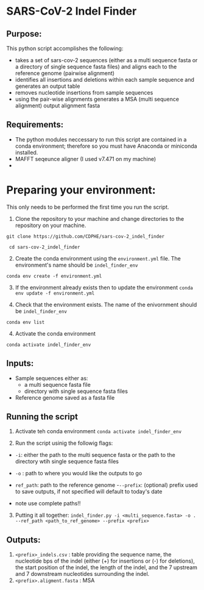 # SARS-CoV-2 Indel Finder

## Purpose:
This python script accomplishes the following:
- takes a set of sars-cov-2 sequences (either as a multi sequence fasta or a directory of single sequence fasta files) and aligns each to the reference genome (pairwise alignment)
- identifies all insertions and deletions within each sample sequence and generates an output table
- removes nucleotide insertions from sample sequences
- using the pair-wise alignments generates a MSA (multi sequence alignment) output alignment fasta

## Requirements:
- The python modules neccessary to run this script are contained in a conda environment; therefore so you must have Anaconda or miniconda installed.
- MAFFT seqeunce aligner (I used v7.471 on my machine)
-
# Preparing your environment:
This only needs to be performed the first time you run the script.
1. Clone the repository to your machine and change directories to the repository on your machine.

``git clone https://github.com/CDPHE/sars-cov-2_indel_finder``

`` cd sars-cov-2_indel_finder``

2. Create the conda environment using the ```environment.yml``` file. The environment's name should be ```indel_finder_env```

``conda env create -f environment.yml``

3. If the environment already exists then to update the environment
``conda env update -f environment.yml``

3. Check that the environment exists. The name of the enivornment should be `indel_finder_env`

``conda env list``

4. Activate the conda environment

``conda activate indel_finder_env``

## Inputs:
- Sample sequences either as:
  - a multi sequence fasta file
  - directory with single sequence fasta files
- Reference genome saved as a fasta file

## Running the script
1. Activate teh conda environment
``conda activate indel_finder_env``

2. Run the script usinig the followig flags:
  - ``-i``: either the path to the multi sequence fasta or the path to the directory wtih single sequence fasta files
  - ``-o`` : path to where you would like the outputs to go
  - ``ref_path``: path to the reference genome
  -``--prefix``: (optional) prefix used to save outputs, if not specified will default to today's date

  - note use complete paths!!

  3. Putting it all together:
  ``indel_finder.py -i <multi_sequence.fasta> -o . --ref_path <path_to_ref_genome> --prefix <prefix> ``

## Outputs:
1. ``<prefix>_indels.csv`` : table providing the sequence name, the nucleotide bps of the indel (either (+) for insertions or (-) for deletions), the start position of the indel, the length of the indel, and the 7 upstream and 7 downstream nucleotides surrounding the indel.
2. ``<prefix>.aligment.fasta`` : MSA
